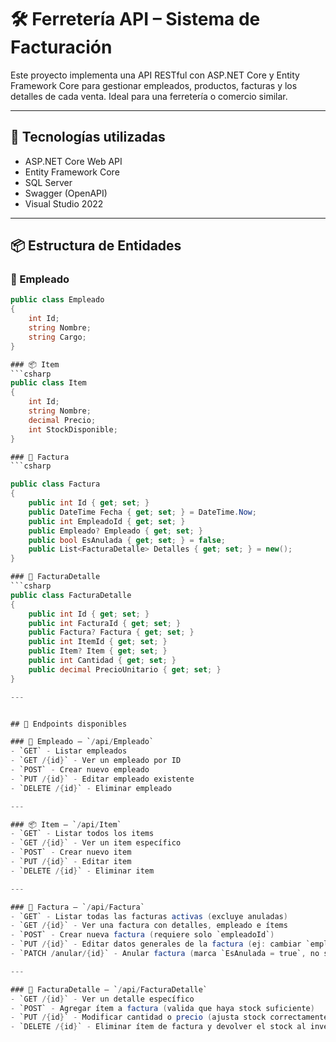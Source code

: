 ﻿# 🛠️ Ferretería API – Sistema de Facturación

Este proyecto implementa una API RESTful con ASP.NET Core y Entity Framework Core para gestionar empleados, productos, facturas y los detalles de cada venta. Ideal para una ferretería o comercio similar.

---

## 🚀 Tecnologías utilizadas

- ASP.NET Core Web API
- Entity Framework Core
- SQL Server
- Swagger (OpenAPI)
- Visual Studio 2022

---

## 📦 Estructura de Entidades

### 🧑 Empleado
```csharp
public class Empleado
{
    int Id;
    string Nombre;
    string Cargo;
}

### 📦 Item
```csharp
public class Item
{
    int Id;
    string Nombre;
    decimal Precio;
    int StockDisponible;
}

### 🧾 Factura
```csharp

public class Factura
{
    public int Id { get; set; }
    public DateTime Fecha { get; set; } = DateTime.Now;
    public int EmpleadoId { get; set; }
    public Empleado? Empleado { get; set; }
    public bool EsAnulada { get; set; } = false;
    public List<FacturaDetalle> Detalles { get; set; } = new();
}

### 🧾 FacturaDetalle
```csharp
public class FacturaDetalle
{
    public int Id { get; set; }
    public int FacturaId { get; set; }
    public Factura? Factura { get; set; }
    public int ItemId { get; set; }
    public Item? Item { get; set; }
    public int Cantidad { get; set; }
    public decimal PrecioUnitario { get; set; }
}

---


## 🔧 Endpoints disponibles

### 🧑 Empleado – `/api/Empleado`
- `GET` - Listar empleados
- `GET /{id}` - Ver un empleado por ID
- `POST` - Crear nuevo empleado
- `PUT /{id}` - Editar empleado existente
- `DELETE /{id}` - Eliminar empleado

---

### 📦 Item – `/api/Item`
- `GET` - Listar todos los items
- `GET /{id}` - Ver un item específico
- `POST` - Crear nuevo item
- `PUT /{id}` - Editar item
- `DELETE /{id}` - Eliminar item

---

### 🧾 Factura – `/api/Factura`
- `GET` - Listar todas las facturas activas (excluye anuladas)
- `GET /{id}` - Ver una factura con detalles, empleado e ítems
- `POST` - Crear nueva factura (requiere solo `empleadoId`)
- `PUT /{id}` - Editar datos generales de la factura (ej: cambiar `empleadoId`)
- `PATCH /anular/{id}` - Anular factura (marca `EsAnulada = true`, no se borra)

---

### 📑 FacturaDetalle – `/api/FacturaDetalle`
- `GET /{id}` - Ver un detalle específico
- `POST` - Agregar ítem a factura (valida que haya stock suficiente)
- `PUT /{id}` - Modificar cantidad o precio (ajusta stock correctamente)
- `DELETE /{id}` - Eliminar ítem de factura y devolver el stock al inventario
